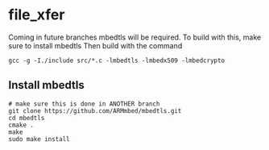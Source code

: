# file_xfer

Coming in future branches mbedtls will be required. To build with this, make sure to install mbedtls 
Then build with the command
```
gcc -g -I./include src/*.c -lmbedtls -lmbedx509 -lmbedcrypto
```

## Install mbedtls
```
# make sure this is done in ANOTHER branch 
git clone https://github.com/ARMmbed/mbedtls.git 
cd mbedtls 
cmake . 
make 
sudo make install
```
